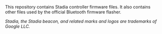 This repository contains Stadia controller firmware files. It also contains other files used by the official Bluetooth firmware flasher.

*Stadia, the Stadia beacon, and related marks and logos are trademarks of Google LLC.*

